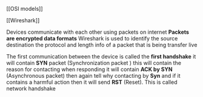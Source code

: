 [[OSI models]]

[[Wireshark]]

Devices communicate with each other using packets on internet 
**Packets are encrypted data formats**
Wireshark is used to identify the source destination the protocol and length info of a packet that is being transfer live

The first communication between the device is called the **first handshake** it will contain **SYN** packet (Synchronization packet ) this will contain the reason for contacting when responding it will contain **ACK by SYN** (Asynchronous packet) then again tell why contacting by **Syn** and if it contains a harmful action then it will send **RST**  (Reset).
This is called network handshake









